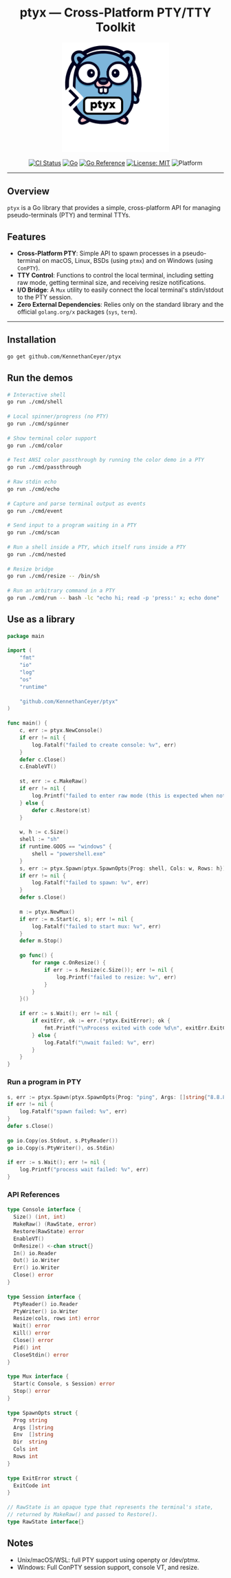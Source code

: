 <h1 align="center">ptyx — Cross-Platform PTY/TTY Toolkit</h1>

<p align="center">
  <img width="250" src="docs/logo.svg" alt="ptyx logo" />
<p>

<p align="center">
  <a href="https://github.com/KennethanCeyer/ptyx/actions/workflows/ci.yaml"><img alt="CI Status" src="https://github.com/KennethanCeyer/ptyx/actions/workflows/ci.yaml/badge.svg"></a>
  <a href="https://go.dev"><img alt="Go" src="https://img.shields.io/badge/Go-%3E=1.24-00ADD8?logo=go"></a>
  <a href="https://pkg.go.dev/github.com/KennethanCeyer/ptyx"><img alt="Go Reference" src="https://pkg.go.dev/badge/github.com/KennethanCeyer/ptyx.svg"></a>
  <a href="LICENSE"><img alt="License: MIT" src="https://img.shields.io/badge/License-MIT-yellow.svg"></a>
  <img alt="Platform" src="https://img.shields.io/badge/Platform-macOS%20|%20Linux%20|%20Windows-blue.svg">
</p>

---

## Overview

`ptyx` is a Go library that provides a simple, cross-platform API for managing pseudo-terminals (PTY) and terminal TTYs.

## Features

- **Cross-Platform PTY**: Simple API to spawn processes in a pseudo-terminal on macOS, Linux, BSDs (using `ptmx`) and on Windows (using `ConPTY`).
- **TTY Control**: Functions to control the local terminal, including setting raw mode, getting terminal size, and receiving resize notifications.
- **I/O Bridge**: A `Mux` utility to easily connect the local terminal's stdin/stdout to the PTY session.
- **Zero External Dependencies**: Relies only on the standard library and the official `golang.org/x` packages (`sys`, `term`).

---

## Installation

```bash
go get github.com/KennethanCeyer/ptyx
```

## Run the demos

```bash
# Interactive shell
go run ./cmd/shell

# Local spinner/progress (no PTY)
go run ./cmd/spinner

# Show terminal color support
go run ./cmd/color

# Test ANSI color passthrough by running the color demo in a PTY
go run ./cmd/passthrough

# Raw stdin echo
go run ./cmd/echo

# Capture and parse terminal output as events
go run ./cmd/event

# Send input to a program waiting in a PTY
go run ./cmd/scan

# Run a shell inside a PTY, which itself runs inside a PTY
go run ./cmd/nested

# Resize bridge
go run ./cmd/resize -- /bin/sh

# Run an arbitrary command in a PTY
go run ./cmd/run -- bash -lc "echo hi; read -p 'press:' x; echo done"
```

## Use as a library

```go
package main

import (
	"fmt"
	"io"
	"log"
	"os"
	"runtime"

	"github.com/KennethanCeyer/ptyx"
)

func main() {
	c, err := ptyx.NewConsole()
	if err != nil {
		log.Fatalf("failed to create console: %v", err)
	}
	defer c.Close()
	c.EnableVT()

	st, err := c.MakeRaw()
	if err != nil {
		log.Printf("failed to enter raw mode (this is expected when not in a TTY): %v", err)
	} else {
		defer c.Restore(st)
	}

	w, h := c.Size()
	shell := "sh"
	if runtime.GOOS == "windows" {
		shell = "powershell.exe"
	}
	s, err := ptyx.Spawn(ptyx.SpawnOpts{Prog: shell, Cols: w, Rows: h})
	if err != nil {
		log.Fatalf("failed to spawn: %v", err)
	}
	defer s.Close()

	m := ptyx.NewMux()
	if err := m.Start(c, s); err != nil {
		log.Fatalf("failed to start mux: %v", err)
	}
	defer m.Stop()

	go func() {
		for range c.OnResize() {
			if err := s.Resize(c.Size()); err != nil {
				log.Printf("failed to resize: %v", err)
			}
		}
	}()

	if err := s.Wait(); err != nil {
		if exitErr, ok := err.(*ptyx.ExitError); ok {
			fmt.Printf("\nProcess exited with code %d\n", exitErr.ExitCode)
		} else {
			log.Fatalf("\nwait failed: %v", err)
		}
	}
}
```

### Run a program in PTY

```go
s, err := ptyx.Spawn(ptyx.SpawnOpts{Prog: "ping", Args: []string{"8.8.8.8"}})
if err != nil {
	log.Fatalf("spawn failed: %v", err)
}
defer s.Close()

go io.Copy(os.Stdout, s.PtyReader())
go io.Copy(s.PtyWriter(), os.Stdin)

if err := s.Wait(); err != nil {
	log.Printf("process wait failed: %v", err)
}
```

### API References

```go
type Console interface {
  Size() (int, int)
  MakeRaw() (RawState, error)
  Restore(RawState) error
  EnableVT()
  OnResize() <-chan struct{}
  In() io.Reader
  Out() io.Writer
  Err() io.Writer
  Close() error
}

type Session interface {
  PtyReader() io.Reader
  PtyWriter() io.Writer
  Resize(cols, rows int) error
  Wait() error
  Kill() error
  Close() error
  Pid() int
  CloseStdin() error
}

type Mux interface {
  Start(c Console, s Session) error
  Stop() error
}

type SpawnOpts struct {
  Prog string
  Args []string
  Env  []string
  Dir  string
  Cols int
  Rows int
}

type ExitError struct {
  ExitCode int
}

// RawState is an opaque type that represents the terminal's state,
// returned by MakeRaw() and passed to Restore().
type RawState interface{}
```

## Notes

- Unix/macOS/WSL: full PTY support using openpty or /dev/ptmx.
- Windows: Full ConPTY session support, console VT, and resize.
